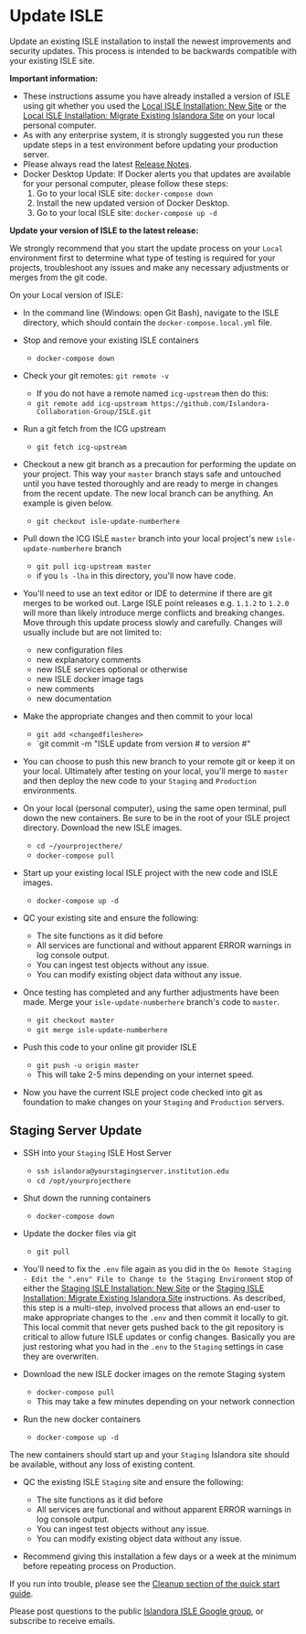 # Update ISLE

Update an existing ISLE installation to install the newest improvements and security updates. This process is intended to be backwards compatible with your existing ISLE site.

**Important information:**

- These instructions assume you have already installed a version of ISLE using git whether you used the [Local ISLE Installation: New Site](../install/install-local-new.md) or the [Local ISLE Installation: Migrate Existing Islandora Site](../install/install-local-migrate.md) on your local personal computer.
- As with any enterprise system, it is strongly suggested you run these update steps in a test environment before updating your production server.
- Please always read the latest [Release Notes](../release-notes/release-1-1-2.md).
- Docker Desktop Update: If Docker alerts you that updates are available for your personal computer, please follow these steps:
    1. Go to your local ISLE site: `docker-compose down`
    2. Install the new updated version of Docker Desktop.
    3. Go to your local ISLE site: `docker-compose up -d`

**Update your version of ISLE to the latest release:**

We strongly recommend that you start the update process on your `Local` environment first to determine what type of testing is required for your projects, troubleshoot any issues and make any necessary adjustments or merges from the git code.

On your Local version of ISLE:

* In the command line (Windows: open Git Bash), navigate to the ISLE directory, which should contain the `docker-compose.local.yml` file.

* Stop and remove your existing ISLE containers
    * `docker-compose down`

* Check your git remotes: `git remote -v`
    * If you do not have a remote named `icg-upstream` then do this:
    * `git remote add icg-upstream https://github.com/Islandora-Collaboration-Group/ISLE.git`

* Run a git fetch from the ICG upstream
    * `git fetch icg-upstream`

* Checkout a new git branch as a precaution for performing the update on your project. This way your `master` branch stays safe and untouched until you have tested thoroughly and are ready to merge in changes from the recent update. The new local branch can be anything. An example is given below.
    * `git checkout isle-update-numberhere`

* Pull down the ICG ISLE `master` branch into your local project's new `isle-update-numberhere` branch
    * `git pull icg-upstream master`
    * if you `ls -lha` in this directory, you'll now have code.

* You'll need to use an text editor or IDE to determine if there are git merges to be worked out. Large ISLE point releases e.g. `1.1.2` to `1.2.0` will more than likely introduce merge conflicts and breaking changes. Move through this update process slowly and carefully. Changes will usually include but are not limited to:
    * new configuration files
    * new explanatory comments
    * new ISLE services optional or otherwise
    * new ISLE docker image tags
    * new comments
    * new documentation

* Make the appropriate changes and then commit to your local
    * `git add <changedfileshere>`
    * `git commit -m "ISLE update from version # to version #"

* You can choose to push this new branch to your remote git or keep it on your local. Ultimately after testing on your local, you'll merge to `master` and then deploy the new code to your `Staging` and `Production` environments.

* On your local (personal computer), using the same open terminal, pull down the new containers. Be sure to be in the root of your ISLE project directory. Download the new ISLE images.
    * `cd ~/yourprojecthere/`
    * `docker-compose pull`

* Start up your existing local ISLE project with the new code and ISLE images.
    * `docker-compose up -d`

* QC your existing site and ensure the following:
    * The site functions as it did before
    * All services are functional and without apparent ERROR warnings in log console output.
    * You can ingest test objects without any issue.
    * You can modify existing object data without any issue.

* Once testing has completed and any further adjustments have been made. Merge your `isle-update-numberhere` branch's code to `master`.
    * `git checkout master`
    * `git merge isle-update-numberhere`

* Push this code to your online git provider ISLE
    * `git push -u origin master`
    * This will take 2-5 mins depending on your internet speed.

* Now you have the current ISLE project code checked into git as foundation to make changes on your `Staging` and `Production` servers.

## Staging Server Update

* SSH into your `Staging` ISLE Host Server
    * `ssh islandora@yourstagingserver.institution.edu`
    * `cd /opt/yourprojecthere`

* Shut down the running containers
    * `docker-compose down`

* Update the docker files via git
    * `git pull`

* You'll need to fix the `.env` file again as you did in the `On Remote Staging - Edit the ".env" File to Change to the Staging Environment` stop of either the [Staging ISLE Installation: New Site](../install/install-staging-new.md) or the [Staging ISLE Installation: Migrate Existing Islandora Site](../install/install-staging-migrate.md) instructions. As described, this step is a multi-step, involved process that allows an end-user to make appropriate changes to the `.env` and then commit it locally to git. This local commit that never gets pushed back to the git repository is critical to allow future ISLE updates or config changes. Basically you are just restoring what you had in the `.env` to the `Staging` settings in case they are overwriten.

* Download the new ISLE docker images on the remote Staging system
    * `docker-compose pull`
    * This may take a few minutes depending on your network connection

* Run the new docker containers
    * `docker-compose up -d`

The new containers should start up and your `Staging` Islandora site should be available, without any loss of existing content.

* QC the existing ISLE `Staging` site and ensure the following:
    * The site functions as it did before
    * All services are functional and without apparent ERROR warnings in log console output.
    * You can ingest test objects without any issue.
    * You can modify existing object data without any issue.

* Recommend giving this installation a few days or a week at the minimum before repeating process on Production.

If you run into trouble, please see the [Cleanup section of the quick start guide](https://github.com/Islandora-Collaboration-Group/ISLE#quick-stop-and-cleanup).

Please post questions to the public [Islandora ISLE Google group](https://groups.google.com/forum/#!forum/islandora-isle), or subscribe to receive emails.

